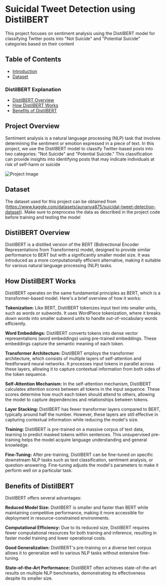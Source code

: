 # Suicidal Tweet Detection using DistilBERT
This project focuses on sentiment analysis using the DistilBERT model for classifying Twitter posts into "Not Suicide" and "Potential Suicide" categories based on their content

## Table of Contents
- [Introduction](#project-overview)
- [Dataset](#dataset)

### DistilBERT Explanation
- [DistilBERT Overview](#distilbert-overview)
- [How DistilBERT Works](#how-distilbert-works)
- [Benefits of DistilBERT](#benefits-of-distilbert)

## Project Overview
Sentiment analysis is a natural language processing (NLP) task that involves determining the sentiment or emotion expressed in a piece of text. In this project, we use the DistilBERT model to classify Twitter-based posts into two categories: "Not Suicide" and "Potential Suicide." This classification can provide insights into identifying posts that may indicate individuals at risk of self-harm or suicide

![Project Image](https://thumbnails.huggingface.co/social-thumbnails/spaces/Hassan175/suicide-detection.png)

## Dataset
The dataset used for this project can be obtained from (https://www.kaggle.com/datasets/aunanya875/suicidal-tweet-detection-dataset). Make sure to preprocess the data as described in the project code before training and testing the model

## DistilBERT Overview
DistilBERT is a distilled version of the BERT (Bidirectional Encoder Representations from Transformers) model, designed to provide similar performance to BERT but with a significantly smaller model size. It was introduced as a more computationally efficient alternative, making it suitable for various natural language processing (NLP) tasks.

## How DistilBERT Works
DistilBERT operates on the same fundamental principles as BERT, which is a transformer-based model. Here's a brief overview of how it works:

**Tokenization:** Like BERT, DistilBERT tokenizes input text into smaller units, such as words or subwords. It uses WordPiece tokenization, where it breaks down words into smaller subword units to handle out-of-vocabulary words efficiently.

**Word Embeddings:** DistilBERT converts tokens into dense vector representations (word embeddings) using pre-trained embeddings. These embeddings capture the semantic meaning of each token.

**Transformer Architecture:** DistilBERT employs the transformer architecture, which consists of multiple layers of self-attention and feedforward neural networks. It processes input tokens in parallel across these layers, allowing it to capture contextual information from both sides of the token sequence.

**Self-Attention Mechanism:** In the self-attention mechanism, DistilBERT calculates attention scores between all tokens in the input sequence. These scores determine how much each token should attend to others, allowing the model to capture dependencies and relationships between tokens.

**Layer Stacking:** DistilBERT has fewer transformer layers compared to BERT, typically around half the number. However, these layers are still effective in capturing contextual information while reducing the model's size.

**Training:** DistilBERT is pre-trained on a massive corpus of text data, learning to predict masked tokens within sentences. This unsupervised pre-training helps the model acquire language understanding and general knowledge.

**Fine-Tuning:** After pre-training, DistilBERT can be fine-tuned on specific downstream NLP tasks such as text classification, sentiment analysis, or question-answering. Fine-tuning adjusts the model's parameters to make it perform well on a particular task.

## Benefits of DistilBERT
DistilBERT offers several advantages:

**Reduced Model Size:** DistilBERT is smaller and faster than BERT while maintaining competitive performance, making it more accessible for deployment in resource-constrained environments.

**Computational Efficiency:** Due to its reduced size, DistilBERT requires fewer computational resources for both training and inference, resulting in faster model training and lower operational costs.

**Good Generalization:** DistilBERT's pre-training on a diverse text corpus allows it to generalize well to various NLP tasks without extensive fine-tuning.

**State-of-the-Art Performance:** DistilBERT often achieves state-of-the-art results on multiple NLP benchmarks, demonstrating its effectiveness despite its smaller size.
